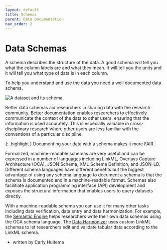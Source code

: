 ```yaml
---
layout: default
title: Schemas
parent: Data Documentation
nav_order: 2
---
```


# Data Schemas

A schema describes the structure of the data. A good schema will tell you what the column labels are and what they mean. It will tell you the units and it will tell you what type of data is in each column.

To help you understand and use the data you need a well documented data schema. 

![A dataset and its schema](../assets/images/attributes_labels_english.PNG)

Better data schemas aid researchers in sharing data with the research community. Better documentation enables researchers to effectively communicate the context of the data to other users, ensuring that the information is used accurately. This is especially valuable in cross-disciplinary research where other users are less familiar with the conventions of a particular discipline.

{: .highlight }
Documenting your data with a schema makes it more FAIR.

Formalized, machine-readable schemas are very useful and can be expressed in a number of languages including LinkML, Overlays Capture Architecture (OCA), JSON Schema, XML Schema Definition, and JSON-LD. Different schema languages have different benefits but the biggest advantage of using any schema language to document a schema is that the schema is documented and in a machine-readable format.  Schemas also facilitiate application programming interface (API) development and exposes the structural information that enables users to query datasets directly.

With a machine-readable schema you can use it for many other tasks including data verification, data entry and data harmonization. For example, the [Semantic Engine](https://www.semanticengine.org) helps researchers write their own data schemas using the OCA schema language. The [Data Harmonizer](https://github.com/cidgoh/DataHarmonizer) uses custom LinkML schemas to let researchers edit and validate tabular data according to the LinkML schema.  

- written by Carly Huitema

